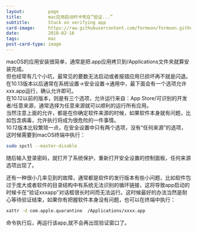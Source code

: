 ```yaml
---
layout:         page
title:          mac应用启动时卡死在“验证...”
subtitle:       Stuck on verifying app
card-image:     https://raw.githubusercontent.com/formoon/formoon.github.io/master/attachments/201802/macbook1.jpg
date:           2018-02-16
tags:           mac
post-card-type: image
---
```

macOS的应用安装很简单，通常是把.app应用拷贝到/Applications文件夹就算安装完成。  
但也经常有几个小坑，最常见的要数无法启动或者报错应用已损坏再不就是闪退。  
在10.13版本以后通常在系统设置->安全设置->通用中，最下面会有一个选项允许xxx.app运行，确认允许即可。  
在10.12以前的版本，则是有三个选项，允许运行来自：App Store/可识别的开发者/任意来源，通常选择为任意来源就可以顺利的运行所有应用。  
当然注意上面的允许，都是在你确定软件来源的时候，如果软件本身就有问题，比如包含病毒，允许执行将成为很危险的一件事情。  
10.12版本比较繁琐一点，在安全设置中只有两个选项，没有“任何来源”的选项，这时候需要到macOS终端中执行：  
```bash
sudo spctl --master-disable
```
随后输入登录密码，就打开了系统保护，重新打开安全设置的控制面板，任何来源选项出现了。  

还有一种很小几率见到的故障，通常都是软件的发行版本有些小问题，比如软件包过于庞大或者软件的目录结构中有系统无法识别的循环链接，这将导致app启动的时候卡在“验证xxxapp”对话框很长时间而无法运行。这时候最好的办法当然是耐心等待验证结束，如果你有把握软件本身没有问题，也可以在终端中执行：
```bash
xattr -d com.apple.quarantine  /Applications/xxxx.app
```
命令执行后，再运行该app,就不会再出现验证窗口了。  

